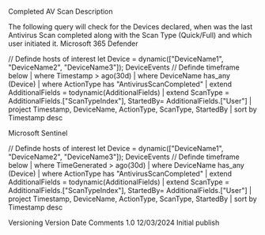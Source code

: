 Completed AV Scan
Description

The following query will check for the Devices declared, when was the last Antivirus Scan completed along with the Scan Type (Quick/Full) and which user initiated it.
Microsoft 365 Defender

// Definde hosts of interest
let Device = dynamic(["DeviceName1", "DeviceName2", "DeviceName3"]);
DeviceEvents
// Definde timeframe below
| where Timestamp > ago(30d)
| where DeviceName has_any (Device)
| where ActionType has "AntivirusScanCompleted"
| extend AdditionalFields = todynamic(AdditionalFields)
| extend ScanType = AdditionalFields.["ScanTypeIndex"], StartedBy= AdditionalFields.["User"]
| project Timestamp, DeviceName, ActionType, ScanType, StartedBy
| sort by Timestamp desc

Microsoft Sentinel

// Definde hosts of interest
let Device = dynamic(["DeviceName1", "DeviceName2", "DeviceName3"]);
DeviceEvents
// Definde timeframe below
| where TimeGenerated > ago(30d)
| where DeviceName has_any (Device)
| where ActionType has "AntivirusScanCompleted"
| extend AdditionalFields = todynamic(AdditionalFields)
| extend ScanType = AdditionalFields.["ScanTypeIndex"], StartedBy= AdditionalFields.["User"]
| project Timestamp, DeviceName, ActionType, ScanType, StartedBy
| sort by Timestamp desc

Versioning
Version 	Date 	Comments
1.0 	12/03/2024 	Initial publish
